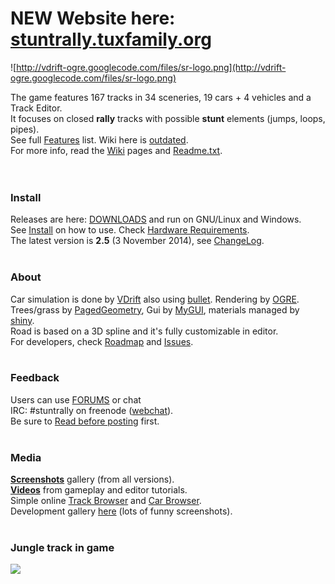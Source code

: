 # NEW Website here: [stuntrally.tuxfamily.org](http://stuntrally.tuxfamily.org) #

![http://vdrift-ogre.googlecode.com/files/sr-logo.png](http://vdrift-ogre.googlecode.com/files/sr-logo.png)

The game features 167 tracks in 34 sceneries, 19 cars + 4 vehicles and a Track Editor.<br>
It focuses on closed <b>rally</b> tracks with possible <b>stunt</b> elements (jumps, loops, pipes).<br>
See full <a href='Features.md'>Features</a> list. Wiki here is <u>outdated</u>.<br>
For more info, read the <a href='WikiSideNavigation.md'>Wiki</a> pages and <a href='https://github.com/stuntrally/stuntrally'>Readme.txt</a>.<br>
<br>
<br>
<h3>Install</h3>

Releases are here: <a href='https://sourceforge.net/projects/stuntrally/files/2.5/'>DOWNLOADS</a> and run on GNU/Linux and Windows.<br>
See <a href='Install.md'>Install</a> on how to use. Check <a href='Running#Hardware_requirements.md'>Hardware Requirements</a>.<br>
The latest version is <b>2.5</b> (3 November 2014), see <a href='Changelog.md'>ChangeLog</a>.<br>
<br>
<h3>About</h3>

Car simulation is done by <a href='http://vdrift.net/'>VDrift</a> also using <a href='http://bulletphysics.org/'>bullet</a>. Rendering by <a href='http://www.ogre3d.org/'>OGRE</a>.<br>
Trees/grass by <a href='http://code.google.com/p/ogre-paged/'>PagedGeometry</a>, Gui by <a href='http://mygui.info/'>MyGUI</a>, materials managed by <a href='https://github.com/scrawl/shiny'>shiny</a>.<br>
Road is based on a 3D spline and it's fully customizable in editor.<br>
For developers, check <a href='Roadmap.md'>Roadmap</a> and <a href='http://code.google.com/p/vdrift-ogre/issues/list'>Issues</a>.<br>
<br>
<h3>Feedback</h3>

Users can use <a href='http://forum.freegamedev.net/viewforum.php?f=77'>FORUMS</a> or chat<br>
IRC: #stuntrally on freenode (<a href='http://webchat.freenode.net/?channels=#stuntrally'>webchat</a>).<br>
Be sure to <a href='http://forum.freegamedev.net/viewtopic.php?f=78&t=3814'>Read before posting</a> first.<br>
<br>
<h3>Media</h3>

<b><a href='http://plus.google.com/photos/+TheCrystalHammer/albums?banner=pwa'>Screenshots</a></b> gallery (from all versions).<br>
<b><a href='http://www.youtube.com/user/TheCrystalHammer'>Videos</a></b> from gameplay and editor tutorials.<br>
Simple online <a href='http://stuntrally.github.com/tracks/'>Track Browser</a> and <a href='http://stuntrally.github.com/cars/'>Car Browser</a>.<br>
Development gallery <a href='http://picasaweb.google.com/112095822815336577646/'>here</a> (lots of funny screenshots).<br>
<br>
<h3>Jungle track in game</h3>

<img src='http://wiki.vdrift-ogre.googlecode.com/git/ver23.jpg' />
